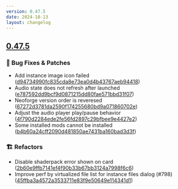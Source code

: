 ```yaml
---
version: 0.47.5
date: 2024-10-13
layout: changelog
---
```

## [0.47.5](#0.47.5)
### 🐛 Bug Fixes & Patches

- Add instance image icon failed ([d94734990fc835cda8e73ea0d4b43767aeb94418](https://github.com/Voxelum/x-minecraft-launcher/commit/d94734990fc835cda8e73ea0d4b43767aeb94418))
- Audio state does not refresh after launched ([e787592dd9bcf9d0871215dd80fae571bbd31f07](https://github.com/Voxelum/x-minecraft-launcher/commit/e787592dd9bcf9d0871215dd80fae571bbd31f07))
- Neoforge version order is reveresed ([67272d3781da2590f174255680bd9a071860702e](https://github.com/Voxelum/x-minecraft-launcher/commit/67272d3781da2590f174255680bd9a071860702e))
- Adjust the audio player play/pause behavior ([4f790d2284ede2fe56fd2897c29bfbee9e4427e2](https://github.com/Voxelum/x-minecraft-launcher/commit/4f790d2284ede2fe56fd2897c29bfbee9e4427e2))
- Some installed mods cannot be installed ([b4b60a24cff2090d481850ae7431ba160bad3d3f](https://github.com/Voxelum/x-minecraft-launcher/commit/b4b60a24cff2090d481850ae7431ba160bad3d3f))
### 🏗️ Refactors

- Disable shaderpack error shown on card ([2b60e9ffb7141ef4f90b33b67bb3124a7998f6c6](https://github.com/Voxelum/x-minecraft-launcher/commit/2b60e9ffb7141ef4f90b33b67bb3124a7998f6c6))
- Improve perf by virtualized file list for instance files dialog (#798) ([45ffba3a4572a3533711e83f9e50649e114341d1](https://github.com/Voxelum/x-minecraft-launcher/commit/45ffba3a4572a3533711e83f9e50649e114341d1))
